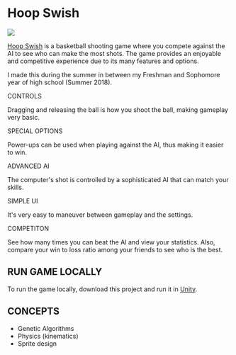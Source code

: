 # Hoop Swish

![](blockychase.png)

[Hoop Swish](https://apps.apple.com/gb/app/hoop-swish/id1434756400?ign-mpt=uo%3D2) is a basketball shooting game where you compete against the AI to see who can make the most shots. The game provides an enjoyable and competitive experience due to its many features and options.

I made this during the summer in between my Freshman and Sophomore year of high school (Summer 2018). 

CONTROLS

Dragging and releasing the ball is how you shoot the ball, making gameplay very basic.


SPECIAL OPTIONS

Power-ups can be used when playing against the AI, thus making it easier to win.


ADVANCED AI

The computer's shot is controlled by a sophisticated AI that can match your skills.


SIMPLE UI

It's very easy to maneuver between gameplay and the settings.


COMPETITON

See how many times you can beat the AI and view your statistics. Also, compare your win to loss ratio among your friends to see who is the best.

## RUN GAME LOCALLY

To run the game locally, download this project and run it in [Unity](https://unity.com/). 

## CONCEPTS

- Genetic Algorithms
- Physics (kinematics)
- Sprite design

